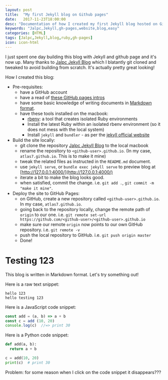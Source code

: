 ```yaml
---
layout: post
title:  "My first Jekyll blog on Github pages"
date:   2017-11-23T18:00:00
desc: "Documentation of how I created my first Jekyll blog hosted on Github pages"
keywords: "Jalpc,Jekyll,gh-pages,website,blog,easy"
categories: [HTML]
tags: [Jalpc,Jekyll,blog,ruby,gh-pages]
icon: icon-html
---
```


I just spent one day building this blog with Jekyll and github page and it's now up. Many thanks to
[Jalpc Jekyll Blog](https://jarrekk.github.io/Jalpc/) which I blatantly git cloned and tweaked to avoid building from
scratch. It's actually pretty great looking!

How I created this blog:

- Pre-requisites:
  - have a GitHub account
  - have a read of [these GitHub pages intros](https://pages.github.com/)
  - have some basic knowledge of writing documents in [Markdown format](https://github.com/adam-p/markdown-here/wiki/Markdown-Cheatsheet).
  - have these tools installed on the macbook:
    - [rbenv](https://github.com/rbenv/rbenv): a tool that creates isolated Ruby environments
    - Install the latest Ruby within an isolated rbenv environment (so it does not mess with the local system)
    - Install `jekyll` and `bundler` - as per the [jekyll official website](https://jekyllrb.com/)
- Build the site locally:
  - git clone the repository [Jalpc Jekyll Blog](https://jarrekk.github.io/Jalpc/) to the local macbook
  - rename the repository to `<github-user>.github.io`. (In my case, `atlas7.github.io`. This is to make it mine)
  - tweak the related files as instructed in the `README.md` document.
  - use `jekyll serve`, or `bundle exec jekyll serve` to preview blog at [http://127.0.0.1:4000/](http://127.0.0.1:4000/)
  - iterate a bit to make the blog looks good.
  - when satisfied, commit the change. i.e. `git add .`, `git commit -m "make it mine"`.
- Deploy the site to GitHub Pages:
  - on GitHub, create a new repository called `<github-user>.github.io`. In my case, `atlas7.github.io`.
  - going back to the repository locally, change the remote path of `origin` to our one. i.e. `git remote set-url https://github.com/<github-user>/<github-user>.github.io`
  - make sure our remote `origin` now points to our own GitHub repository. i.e. `git remote -v`
  - push the local repository to GitHub. i.e. `git push origin master`
  - Done!
  
# Testing 123

This blog is written in Markdown format. Let's try something out!

Here is a raw text snippet:

```
hello 123
hello testing 123
```

Here is a JavaScript code snippet:

```javascript
const add = (a, b) => a + b
const c = add (10, 20)
console.log(c)  //=> print 30
```

Here is a Python code snippet:

```python
def add(a, b):
  return a + b

c = add(10, 20)
print(c)  # print 30
```

Problem: for some reason when I click on the code snippet it disappears???